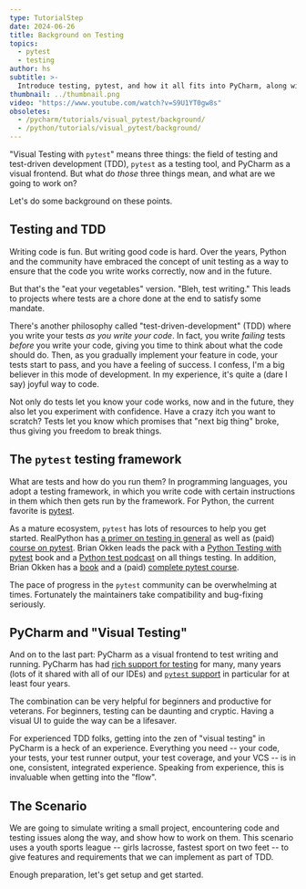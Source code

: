```yaml
---
type: TutorialStep
date: 2024-06-26
title: Background on Testing
topics:
  - pytest
  - testing
author: hs
subtitle: >-
  Introduce testing, pytest, and how it all fits into PyCharm, along with a scenario to work on.
thumbnail: ../thumbnail.png
video: "https://www.youtube.com/watch?v=S9U1YT0gw8s"
obsoletes:
  - /pycharm/tutorials/visual_pytest/background/
  - /python/tutorials/visual_pytest/background/
---
```


"Visual Testing with `pytest`" means three things: the field of testing and test-driven development (TDD), `pytest` as a testing tool, and PyCharm as a visual frontend.
But what do _those_ three things mean, and what are we going to work on?

Let's do some background on these points.

## Testing and TDD

Writing code is fun. But writing good code is hard. Over the years, Python and the community have embraced the concept of unit testing as a way to ensure that the code you write works correctly, now and in the future.

But that's the "eat your vegetables" version. "Bleh, test writing." This leads to projects where tests are a chore done at the end to satisfy some mandate.

There's another philosophy called "test-driven-development" (TDD) where you write your tests _as you write your code_. In fact, you write _failing_ tests _before_ you write your code, giving you time to think about what the code should do.
Then, as you gradually implement your feature in code, your tests start to pass, and you have a feeling of success. I confess, I'm a big believer in this mode of development. In my experience, it's quite a (dare I say) joyful way to code.

Not only do tests let you know your code works, now and in the future, they also let you experiment with confidence. Have a crazy itch you want to scratch? Tests let you know which promises that "next big thing" broke, thus giving you freedom to break things.

## The `pytest` testing framework

What are tests and how do you run them? In programming languages, you adopt a testing framework, in which you write code with certain instructions in them which then gets run by the framework.
For Python, the current favorite is [pytest](/tags/pytest/).

As a mature ecosystem, `pytest` has lots of resources to help you get started. RealPython has [a primer on testing in general](https://realpython.com/python-testing/) as well as (paid) [course on pytest](https://realpython.com/courses/test-driven-development-pytest/).
Brian Okken leads the pack with a [Python Testing with pytest](https://pragprog.com/book/bopytest/python-testing-with-pytest) book and a [Python test podcast](https://podcast.pythontest.com/) on all things testing. In addition, Brian Okken has a [book](https://pythontest.com/pytest-book/) and a (paid) [complete pytest course](https://pythontest.teachable.com/p/complete-pytest-course).

The pace of progress in the `pytest` community can be overwhelming at times. Fortunately the maintainers take compatibility and bug-fixing seriously.

## PyCharm and "Visual Testing"

And on to the last part: PyCharm as a visual frontend to test writing and running. PyCharm has had [rich support for testing](https://www.jetbrains.com/help/pycharm/testing.html) for many, many years (lots of it shared with all of our IDEs) and [`pytest` support](https://www.jetbrains.com/help/pycharm/pytest.html) in particular for at least four years.

The combination can be very helpful for beginners and productive for veterans. For beginners, testing can be daunting and cryptic. Having a visual UI to guide the way can be a lifesaver.

For experienced TDD folks, getting into the zen of "visual testing" in PyCharm is a heck of an experience. Everything you need -- your code, your tests, your test runner output, your test coverage, and your VCS -- is in one, consistent, integrated experience.
Speaking from experience, this is invaluable when getting into the "flow".

## The Scenario

We are going to simulate writing a small project, encountering code and testing issues along the way, and show how to work on them. This scenario uses a youth sports league -- girls lacrosse, fastest sport on two feet -- to give features and requirements that we can implement as part of TDD.

Enough preparation, let's get setup and get started.
